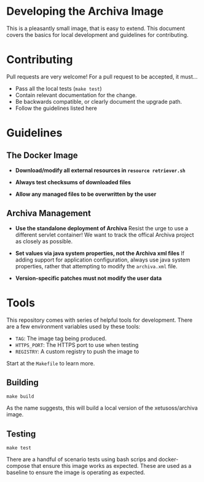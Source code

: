 # Developing the Archiva Image

This is a pleasantly small image, that is easy to extend. This document covers the basics for local development and guidelines for contributing.

# Contributing

Pull requests are very welcome! For a pull request to be accepted, it must...

-  Pass all the local tests (`make test`)
-  Contain relevant documentation for the change.
-  Be backwards compatible, or clearly document the upgrade path.
-  Follow the guidelines listed here

# Guidelines

## The Docker Image

-   **Download/modify all external resources in `resource retriever.sh`**

-   **Always test checksums of downloaded files**

-   **Allow any managed files to be overwritten by the user**

## Archiva Management

-   **Use the standalone deployment of Archiva**
    Resist the urge to use a different servlet container! We want to track the offical Archiva project as closely as possible.

-   **Set values via java system properties, not the Archiva xml files**
    If adding support for application configuration, always use java
    system properties, rather that attempting to modify the `archiva.xml` file.

-   **Version-specific patches must not modify the user data**

# Tools

This repository comes with series of helpful tools for development. There are a few environment variables used by these tools:

* `TAG`: The image tag being produced.
* `HTTPS_PORT`: The HTTPS port to use when testing
* `REGISTRY`: A custom registry to push the image to

Start at the `Makefile` to learn more.

## Building

```
make build
```

As the name suggests, this will build a local version of the xetusoss/archiva image.

## Testing 

```
make test
```

There are a handful of scenario tests using bash scrips and docker-compose that ensure this image works as expected. These are used as a baseline to ensure the image is operating as expected.
